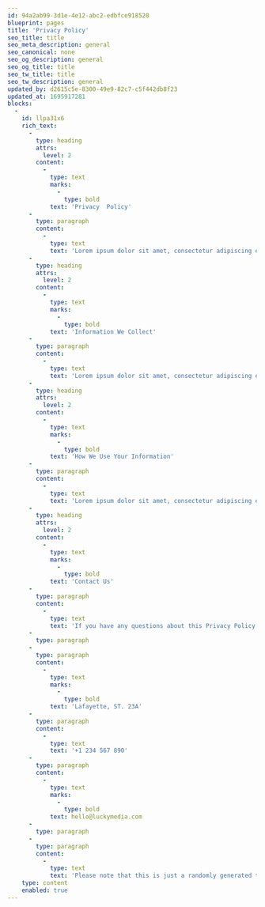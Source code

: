 ```yaml
---
id: 94a2ab99-3d1e-4e12-abc2-edbfce918520
blueprint: pages
title: 'Privacy Policy'
seo_title: title
seo_meta_description: general
seo_canonical: none
seo_og_description: general
seo_og_title: title
seo_tw_title: title
seo_tw_description: general
updated_by: d2615c5e-8300-49e9-82c7-c5f442db8f23
updated_at: 1695917281
blocks:
  -
    id: llpa31x6
    rich_text:
      -
        type: heading
        attrs:
          level: 2
        content:
          -
            type: text
            marks:
              -
                type: bold
            text: 'Privacy  Policy'
      -
        type: paragraph
        content:
          -
            type: text
            text: 'Lorem ipsum dolor sit amet, consectetur adipiscing elit. Nullam vel luctus erat. Nunc varius elit quis justo condimentum, ut posuere nunc convallis. Nullam quis ipsum eu ipsum facilisis vestibulum. Vivamus eu enim vel enim feugiat scelerisque. Etiam ac risus non lectus condimentum posuere id ut metus.'
      -
        type: heading
        attrs:
          level: 2
        content:
          -
            type: text
            marks:
              -
                type: bold
            text: 'Information We Collect'
      -
        type: paragraph
        content:
          -
            type: text
            text: 'Lorem ipsum dolor sit amet, consectetur adipiscing elit. Nullam vel luctus erat. Nunc varius elit quis justo condimentum, ut posuere nunc convallis. Nullam quis ipsum eu ipsum facilisis vestibulum. Vivamus eu enim vel enim feugiat scelerisque. Etiam ac risus non lectus condimentum posuere id ut metus.'
      -
        type: heading
        attrs:
          level: 2
        content:
          -
            type: text
            marks:
              -
                type: bold
            text: 'How We Use Your Information'
      -
        type: paragraph
        content:
          -
            type: text
            text: 'Lorem ipsum dolor sit amet, consectetur adipiscing elit. Nullam vel luctus erat. Nunc varius elit quis justo condimentum, ut posuere nunc convallis. Nullam quis ipsum eu ipsum facilisis vestibulum. Vivamus eu enim vel enim feugiat scelerisque. Etiam ac risus non lectus condimentum posuere id ut metus.'
      -
        type: heading
        attrs:
          level: 2
        content:
          -
            type: text
            marks:
              -
                type: bold
            text: 'Contact Us'
      -
        type: paragraph
        content:
          -
            type: text
            text: 'If you have any questions about this Privacy Policy, please contact us at:'
      -
        type: paragraph
      -
        type: paragraph
        content:
          -
            type: text
            marks:
              -
                type: bold
            text: 'Lafayette, ST. 23A'
      -
        type: paragraph
        content:
          -
            type: text
            text: '+1 234 567 890'
      -
        type: paragraph
        content:
          -
            type: text
            marks:
              -
                type: bold
            text: hello@luckymedia.com
      -
        type: paragraph
      -
        type: paragraph
        content:
          -
            type: text
            text: 'Please note that this is just a randomly generated text and should not be used as an actual Privacy Policy for any website or service. A real Privacy Policy should be crafted carefully to reflect the specific data collection and usage practices of the entity it represents and should comply with applicable privacy laws and regulations.'
    type: content
    enabled: true
---
```

